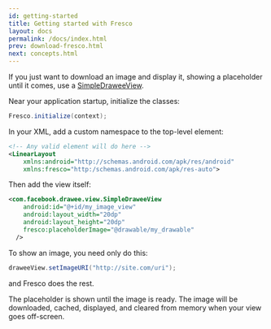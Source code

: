 ```yaml
---
id: getting-started
title: Getting started with Fresco
layout: docs
permalink: /docs/index.html
prev: download-fresco.html
next: concepts.html
---
```


If you just want to download an image and display it, showing a placeholder until it comes, use a [SimpleDraweeView](../javadoc/reference/com/facebook/drawee/view/SimpleDraweeView.html). 

Near your application startup, initialize the classes:

```java
Fresco.initialize(context);
```
    
In your XML, add a custom namespace to the top-level element:

```xml
<!-- Any valid element will do here -->
<LinearLayout 
    xmlns:android="http://schemas.android.com/apk/res/android"
    xmlns:fresco="http:/schemas.android.com/apk/res-auto">
```

Then add the view itself:

```xml
<com.facebook.drawee.view.SimpleDraweeView
    android:id="@+id/my_image_view"
    android:layout_width="20dp"
    android:layout_height="20dp"
    fresco:placeholderImage="@drawable/my_drawable"
  />
```

To show an image, you need only do this:

```java
draweeView.setImageURI("http://site.com/uri");
```
    
and Fresco does the rest. 

The placeholder is shown until the image is ready. The image will be downloaded, cached, displayed, and cleared from memory when your view goes off-screen.


